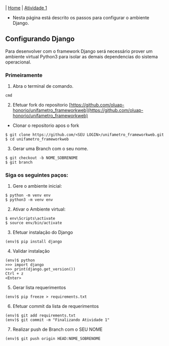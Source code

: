 |  [Home](/README.md)  |  [Atividade 1](/doc/atv1.md)

*  Nesta página está descrito os passos para configurar o ambiente Django.

## Configurando Django
Para desenvolver com o framework Django será necessário prover um ambiente virtual Python3 para isolar as demais dependencias do sistema operacional.

### Primeiramente
1. Abra o terminal de comando.
```
cmd
```
2. Efetuar fork do repositorio [https://github.com/oluap-honorio/unifametro_frameworkweb](https://github.com/oluap-honorio/unifametro_frameworkweb)
- Clonar o repositorio apos o fork
```
$ git clone https://github.com/<SEU LOGIN>/unifametro_frameworkweb.git
$ cd unifametro_frameworkweb
```
3. Gerar uma Branch com o seu nome.
```
$ git checkout -b NOME_SOBRENOME
$ git branch
```

### Siga os seguintes paços:
1. Gere o ambiente inicial:
```
$ python -m venv env
$ python3 -m venv env
```
2. Ativar o Ambiente virtual:
```
$ env\Scripts\activate
$ source env/bin/activate
```
3. Efetuar instalação do Django
```
(env)$ pip install django
```
4. Validar instalação
```
(env)$ python
>>> import django
>>> print(django.get_version())
Ctrl + z
<Enter>
```
5. Gerar lista requerimentos
```
(env)$ pip freeze > requirements.txt
```
6. Efetuar commit da lista de requerimentos
```
(env)$ git add requirements.txt
(env)$ git commit -m "Finalizando Atividade 1"
```
7. Realizar push de Branch com o SEU NOME
```
(env)$ git push origin HEAD:NOME_SOBRENOME
```
